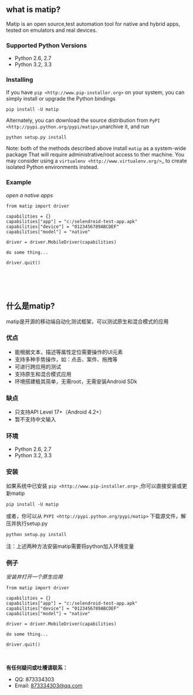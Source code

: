 ## what is matip? ##
Matip is an open source,test automation tool for native and hybrid apps,
tested on emulators and real devices.

### Supported Python Versions ###
        
 * Python 2.6, 2.7
 * Python 3.2, 3.3

### Installing ###
        
If you have `pip <http://www.pip-installer.org>` on your system, you can simply install or upgrade the Python bindings
        
	pip install -U matip
        
Alternately, you can download the source distribution from `PyPI <http://pypi.python.org/pypi/matip>`,unarchive it, and run
        
	python setup.py install
        
Note: both of the methods described above install `matip` as a system-wide package  That will require administrative/root access to ther machine.  You may consider using a `virtualenv <http://www.virtualenv.org/>`_ to create isolated Python environments instead.
        
### Example ###


*open a native apps*

    from matip import driver

    capabilities = {}
    capabilities["app"] = "c:/selendroid-test-app.apk"
    capabilities["device"] = "0123456789ABCDEF"
    capabilities["model"] = "native"

    driver = driver.MobileDriver(capabilities)

    do some thing...
    
    driver.quit()

<br />
<br />
<br />

## 什么是matip? ##
matip是开源的移动端自动化测试框架，可以测试原生和混合模式的应用

### 优点 ###

- 能根据文本，描述等属性定位需要操作的UI元素
- 支持多种手势操作，如：点击、案件、拖拽等
- 可进行跨应用的测试
- 支持原生和混合模式应用
- 环境搭建极其简单，无需root，无需安装Android SDk

### 缺点 ###

- 只支持API Level 17+（Android 4.2+）
- 暂不支持中文输入

### 环境 ###

- Python 2.6, 2.7
- Python 3.2, 3.3

### 安装 ###
如果系统中已安装 `pip <http://www.pip-installer.org>` ,你可以直接安装或更新matip

	pip install -U matip

或者，你可以从 `PYPI <http://pypi.python.org/pypi/matip>` 下载源文件，解压并执行setup.py

	python setup.py install

注：上述两种方法安装matip需要将python加入环境变量

### 例子 ###
*安装并打开一个原生应用*

    from matip import driver

    capabilities = {}
    capabilities["app"] = "c:/selendroid-test-app.apk"
    capabilities["device"] = "0123456789ABCDEF"
    capabilities["model"] = "native"

    driver = driver.MobileDriver(capabilities)

    do some thing...
    
    driver.quit()

<br />

**有任何疑问或吐槽请联系：** 

- QQ: 873334303
- Email: 873334303@qq.com